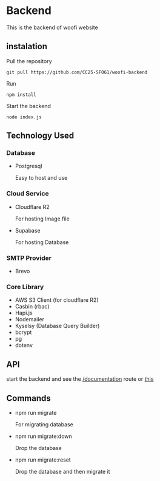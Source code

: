 # Backend

This is the backend of woofi website

## instalation

Pull the repository

```
git pull https://github.com/CC25-SF061/woofi-backend
```

Run

```
npm install
```

Start the backend

```
node index.js
```

## Technology Used

### Database

-   Postgresql
    <p>Easy to host and use</p>

### Cloud Service

-   Cloudflare R2
    <p>For hosting Image file</p>
-   Supabase
    <p>For hosting Database</p>

### SMTP Provider

-   Brevo

### Core Library

-   AWS S3 Client (for cloudflare R2)
-   Casbin (rbac)
-   Hapi.js
-   Nodemailer
-   Kyselsy (Database Query Builder)
-   bcrypt
-   pg
-   dotenv

## API

start the backend and see the [/documentation](http://localhost:8070) route
or [this](https://backend.woofi.id)

## Commands

-   npm run migrate
    <p>For migrating database</p>
-   npm run migrate:down
    <p>Drop the database</p>
-   npm run migrate:reset
    <p>Drop the database and then migrate it</p>
